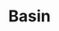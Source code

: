 ---
title: "Basin"
website: "https://usebasin.com/"
description: "Process, deliver, and securely store your submission data"
draft: true
tool: ["Form"]
---